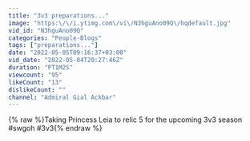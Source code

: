 ```yaml
---
title: "3v3 preparations..."
image: "https:\/\/i.ytimg.com\/vi\/N3hguAno09Q\/hqdefault.jpg"
vid_id: "N3hguAno09Q"
categories: "People-Blogs"
tags: ["preparations..."]
date: "2022-05-05T09:16:37+03:00"
vid_date: "2022-05-04T20:27:46Z"
duration: "PT1M2S"
viewcount: "95"
likeCount: "13"
dislikeCount: ""
channel: "Admiral Gial Ackbar"
---
```

{% raw %}Taking Princess Leia to relic 5 for the upcoming 3v3 season #swgoh #3v3{% endraw %}
